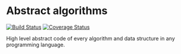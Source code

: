 # Abstract algorithms

[![Build Status](https://travis-ci.org/iattempt/abstrct-algorithms.svg?branch=master)](https://travis-ci.org/iattempt/abstrct-algorithms)
[![Coverage Status](https://coveralls.io/repos/github/iattempt/abstrct-algorithms/badge.svg?branch=master)](https://coveralls.io/github/iattempt/abstrct-algorithms?branch=master)

High level abstract code of every algorithm and data structure in any programming language.
